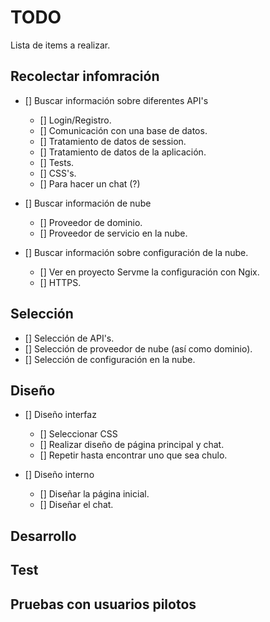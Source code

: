 # TODO
Lista de items a realizar.

## Recolectar infomración
  - [] Buscar información sobre diferentes API's
    - [] Login/Registro.
    - [] Comunicación con una base de datos.
    - [] Tratamiento de datos de session.
    - [] Tratamiento de datos de la aplicación.
    - [] Tests.
    - [] CSS's.
    - [] Para hacer un chat (?)
  
  - [] Buscar información de nube
    - [] Proveedor de dominio.
    - [] Proveedor de servicio en la nube.
    
  - [] Buscar información sobre configuración de la nube.
    - [] Ver en proyecto Servme la configuración con Ngix.
    - [] HTTPS.
    
## Selección
  - [] Selección de API's.
  - [] Selección de proveedor de nube (así como dominio).
  - [] Selección de configuración en la nube.

## Diseño
  - [] Diseño interfaz
    - [] Seleccionar CSS
    - [] Realizar diseño de página principal y chat.
    - [] Repetir hasta encontrar uno que sea chulo.
  
  - [] Diseño interno
    - [] Diseñar la página inicial.
    - [] Diseñar el chat.

## Desarrollo

## Test

## Pruebas con usuarios pilotos
